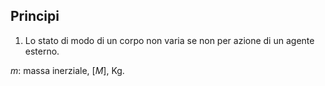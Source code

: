 ## Principi
1. Lo stato di modo di un corpo non varia se non per azione di un agente esterno.

$m$: massa inerziale, $[M]$, Kg.